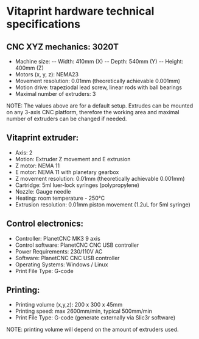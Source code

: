 # Vitaprint hardware technical specifications

## CNC XYZ mechanics: 3020T
- Machine size:
  -- Width: 410mm (X)
  -- Depth: 540mm (Y)
  -- Height: 400mm (Z)
- Motors (x, y, z):  NEMA23
- Movement resolution: 0.01mm (theoretically achievable 0.001mm)
- Motion drive: trapeziodal lead screw, linear rods with ball bearings
- Maximal number of extruders: 3

NOTE: The values above are for a default setup. Extrudes can be mounted on any 3-axis CNC platform, therefore the working area and maximal number of extruders can be changed if needed.

## Vitaprint extruder:
- Axis: 2
- Motion: Extruder Z movement and E extrusion
- Z motor: NEMA 11
- E motor: NEMA 11 with planetary gearbox
- Z movement resolution: 0.01mm (theoretically achievable 0.001mm)
- Cartridge: 5ml luer-lock syringes (polypropylene)
- Nozzle: Gauge needle
- Heating: room temperature - 250°C
- Extrusion resolution: 0.01mm piston movement (1.2uL for 5ml syringe)

## Control electronics:
- Controller: PlanetCNC MK3 9 axis
- Control software: PlanetCNC CNC USB controller
- Power Requirements: 230/110V AC
- Software: PlanetCNC CNC USB controller
- Operating Systems: Windows / Linux
- Print File Type: G-code

## Printing:
- Printing volume (x,y,z): 200 x 300 x 45mm
- Printing speed: max 2600mm/min, typical 500mm/min
- Print File Type: G-code (generate externally via Slic3r software)

NOTE: printing volume will depend on the amount of extruders used.
